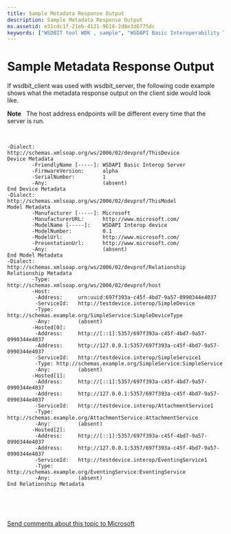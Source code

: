 ```yaml
---
title: Sample Metadata Response Output
description: Sample Metadata Response Output
ms.assetid: e31cdc1f-21eb-4121-9618-2d8e3d6775dc
keywords: ["WSDBIT tool WDK , sample", "WSDAPI Basic Interoperability Tool WDK , sample"]
---
```


# Sample Metadata Response Output


If wsdbit\_client was used with wsdbit\_server, the following code example shows what the metadata response output on the client side would look like.

**Note**   The host address endpoints will be different every time that the server is run.

 

```
-Dialect:       http://schemas.xmlsoap.org/ws/2006/02/devprof/ThisDevice
Device Metadata
        -FriendlyName [-----]: WSDAPI Basic Interop Server
        -FirmwareVersion:      alpha
        -SerialNumber:         1
        -Any:                  (absent)
End Device Metadata
-Dialect:       http://schemas.xmlsoap.org/ws/2006/02/devprof/ThisModel
Model Metadata
        -Manufacturer [-----]: Microsoft
        -ManufacturerURL:      http://www.microsoft.com/
        -ModelName [-----]:    WSDAPI Interop device
        -ModelNumber:          0.1
        -ModelUrl:             http://www.microsoft.com/
        -PresentationUrl:      http://www.microsoft.com/
        -Any:                  (absent)
End Model Metadata
-Dialect:       http://schemas.xmlsoap.org/ws/2006/02/devprof/Relationship
Relationship Metadata
        -Type:        http://schemas.xmlsoap.org/ws/2006/02/devprof/host
        -Host:
         -Address:     urn:uuid:697f393a-c45f-4bd7-9a57-0990344e4037
         -ServiceId:   http://testdevice.interop/SimpleDevice
         -Type: http://schemas.example.org/SimpleService:SimpleDeviceType
         -Any:         (absent)
        -Hosted[0]:
         -Address:     http://[::1]:5357/697f393a-c45f-4bd7-9a57-0990344e4037
         -Address:     http://127.0.0.1:5357/697f393a-c45f-4bd7-9a57-0990344e4037
         -ServiceId:   http://testdevice.interop/SimpleService1
         -Type: http://schemas.example.org/SimpleService:SimpleService
         -Any:         (absent)
        -Hosted[1]:
         -Address:     http://[::1]:5357/697f393a-c45f-4bd7-9a57-0990344e4037
         -Address:     http://127.0.0.1:5357/697f393a-c45f-4bd7-9a57-0990344e4037
         -ServiceId:   http://testdevice.interop/AttachmentService1
         -Type: http://schemas.example.org/AttachmentService:AttachmentService
         -Any:         (absent)
        -Hosted[2]:
         -Address:     http://[::1]:5357/697f393a-c45f-4bd7-9a57-0990344e4037
         -Address:     http://127.0.0.1:5357/697f393a-c45f-4bd7-9a57-0990344e4037
         -ServiceId:   http://testdevice.interop/EventingService1
         -Type: http://schemas.example.org/EventingService:EventingService
         -Any:         (absent)
End Relationship Metadata
```

 

 

[Send comments about this topic to Microsoft](mailto:wsddocfb@microsoft.com?subject=Documentation%20feedback%20[devtest\devtest]:%20Sample%20Metadata%20Response%20Output%20%20RELEASE:%20%2811/17/2016%29&body=%0A%0APRIVACY%20STATEMENT%0A%0AWe%20use%20your%20feedback%20to%20improve%20the%20documentation.%20We%20don't%20use%20your%20email%20address%20for%20any%20other%20purpose,%20and%20we'll%20remove%20your%20email%20address%20from%20our%20system%20after%20the%20issue%20that%20you're%20reporting%20is%20fixed.%20While%20we're%20working%20to%20fix%20this%20issue,%20we%20might%20send%20you%20an%20email%20message%20to%20ask%20for%20more%20info.%20Later,%20we%20might%20also%20send%20you%20an%20email%20message%20to%20let%20you%20know%20that%20we've%20addressed%20your%20feedback.%0A%0AFor%20more%20info%20about%20Microsoft's%20privacy%20policy,%20see%20http://privacy.microsoft.com/default.aspx. "Send comments about this topic to Microsoft")




